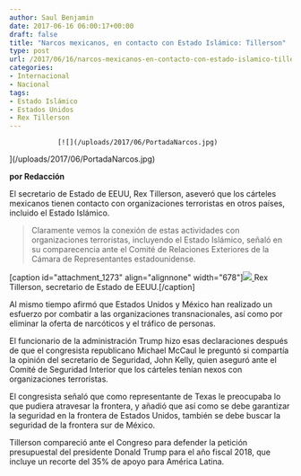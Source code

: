 ```yaml
---
author: Saul Benjamin
date: 2017-06-16 06:00:17+00:00
draft: false
title: "Narcos mexicanos, en contacto con Estado Islámico: Tillerson"
type: post
url: /2017/06/16/narcos-mexicanos-en-contacto-con-estado-islamico-tillerson/
categories:
- Internacional
- Nacional
tags:
- Estado Islámico
- Estados Unidos
- Rex Tillerson
---
```



				[![](/uploads/2017/06/PortadaNarcos.jpg)
](/uploads/2017/06/PortadaNarcos.jpg)

**por Redacción**

El secretario de Estado de EEUU, Rex Tillerson, aseveró que los cárteles mexicanos tienen contacto con organizaciones terroristas en otros países, incluido el Estado Islámico.


<blockquote>Claramente vemos la conexión de estas actividades con organizaciones terroristas, incluyendo el Estado Islámico, señaló en su comparecencia ante el Comité de Relaciones Exteriores de la Cámara de Representantes estadounidense.</blockquote>


[caption id="attachment_1273" align="alignnone" width="678"][![](/uploads/2017/06/Tillerson.jpg)
](/uploads/2017/06/Tillerson.jpg) Rex Tillerson, secretario de Estado de EEUU.[/caption]

Al mismo tiempo afirmó que Estados Unidos y México han realizado un esfuerzo por combatir a las organizaciones transnacionales, así como por eliminar la oferta de narcóticos y el tráfico de personas.

El funcionario de la administración Trump hizo esas declaraciones después de que el congresista republicano Michael McCaul le preguntó si compartía la opinión del secretario de Seguridad, John Kelly, quien aseguró ante el Comité de Seguridad Interior que los cárteles tenían nexos con organizaciones terroristas.

El congresista señaló que como representante de Texas le preocupaba lo que pudiera atravesar la frontera, y añadió que así como se debe garantizar la seguridad en la frontera de Estados Unidos, también se debe buscar la seguridad de la frontera sur de México.

Tillerson compareció ante el Congreso para defender la petición presupuestal del presidente Donald Trump para el año fiscal 2018, que incluye un recorte del 35% de apoyo para América Latina.		
